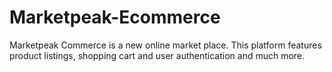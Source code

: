 # Marketpeak-Ecommerce
Marketpeak Commerce is a new online market place. This platform features product listings, shopping cart and user authentication and much more.
